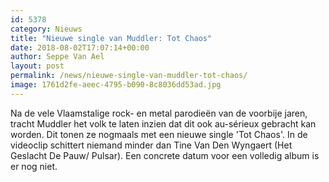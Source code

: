```yaml
---
id: 5378
category: Nieuws
title: "Nieuwe single van Muddler: Tot Chaos"
date: 2018-08-02T17:07:14+00:00
author: Seppe Van Ael
layout: post
permalink: /news/nieuwe-single-van-muddler-tot-chaos/
image: 1761d2fe-aeec-4795-b090-8c8036dd53ad.jpg
---
```

Na de vele Vlaamstalige rock- en metal parodieën van de voorbije jaren, tracht Muddler het volk te laten inzien dat dit ook au-sérieux gebracht kan worden. Dit tonen ze nogmaals met een nieuwe single 'Tot Chaos'. In de videoclip schittert niemand minder dan Tine Van Den Wyngaert (Het Geslacht De Pauw/ Pulsar). Een concrete datum voor een volledig album is er nog niet.
